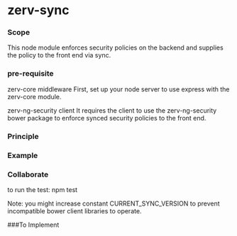 # zerv-sync



### Scope

This node module enforces security policies on the backend and supplies the policy to the front end via sync.


### pre-requisite

zerv-core middleware
First, set up your node server to use express with the zerv-core module.

zerv-ng-security client
It requires the client to use the zerv-ng-security bower package to enforce synced security policies to the front end.


### Principle


### Example


### Collaborate

to run the test: npm test


Note: you might increase constant CURRENT_SYNC_VERSION to prevent incompatible bower client libraries to operate.


###To Implement


